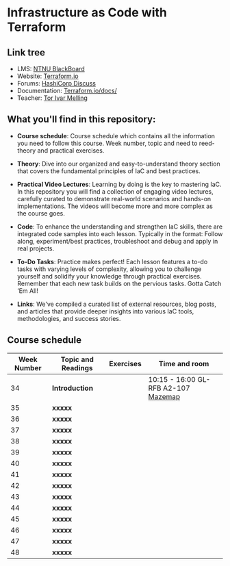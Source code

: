 # Infrastructure as Code with Terraform

## Link tree
- LMS: [NTNU BlackBoard](https://ntnu.blackboard.com)
- Website: [Terraform.io](https://www.terraform.io)
- Forums: [HashiCorp Discuss](https://discuss.hashicorp.com/c/terraform-core)
- Documentation: [Terraform.io/docs/](https://www.terraform.io/docs/)
- Teacher: [Tor Ivar Melling](mailto:tor.i.melling@ntnu.no)

## What you'll find in this repository:

- **Course schedule**: Course schedule which contains all the information you need to follow this course. Week number, topic and need to reed-theory and practical exercises.

- **Theory**: Dive into our organized and easy-to-understand theory section that covers the fundamental principles of IaC and best practices.

- **Practical Video Lectures**: Learning by doing is the key to mastering IaC. In this repository you will find a collection of engaging video lectures, carefully curated to demonstrate real-world scenarios and hands-on implementations. The videos will become more and more complex as the course goes. 

- **Code**: To enhance the understanding and strengthen IaC skills, there are  integrated code samples into each lesson. Typically in the format: Follow along, experiment/best practices, troubleshoot and debug and apply in real projects.

- **To-Do Tasks**: Practice makes perfect! Each lesson features a to-do tasks with varying levels of complexity, allowing you to challenge yourself and solidify your knowledge through practical exercises. Remember that each new task builds on the pervious tasks. Gotta Catch ’Em All!

- **Links**: We've compiled a curated list of external resources, blog posts, and articles that provide deeper insights into various IaC tools, methodologies, and success stories.

## Course schedule

| Week Number | Topic and Readings | Exercises | Time and room |
| --- | --- | --- | --- |
| 34 | **Introduction**  |  | 10:15 - 16:00 GL-RFB A2-107 [Mazemap](https://link.mazemap.com/PzQY8bTJ) |
| 35 | **xxxxx**  |  |  |
| 36 | **xxxxx**  |  |  |
| 37 | **xxxxx**  |  |  |
| 38 | **xxxxx**  |  |  |
| 39 | **xxxxx**  |  |  |
| 40 | **xxxxx**  |  |  |
| 41 | **xxxxx**  |  |  |
| 42 | **xxxxx**  |  |  |
| 43 | **xxxxx**  |  |  |
| 44 | **xxxxx**  |  |  |
| 45 | **xxxxx**  |  |  |
| 46 | **xxxxx**  |  |  |
| 47 | **xxxxx**  |  |  |
| 48 | **xxxxx**  |  |  |